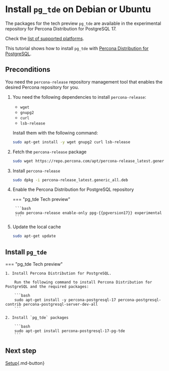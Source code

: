 # Install `pg_tde` on Debian or Ubuntu

The packages for the tech preview `pg_tde` are available in the experimental repository for Percona Distribution for PostgreSQL 17. 

Check the [list of supported platforms](install.md#__tabbed_1_2).

This tutorial shows how to install `pg_tde` with [Percona Distribution for PostgreSQL](https://docs.percona.com/postgresql/latest/index.html).

## Preconditions

You need the `percona-release` repository management tool that enables the desired Percona repository for you.

1. You need the following dependencies to install `percona-release`:
    
    - `wget`
    - `gnupg2`
    - `curl`
    - `lsb-release`
    
    Install them with the following command:
    
    ```bash
    sudo apt-get install -y wget gnupg2 curl lsb-release
    ```
    
2. Fetch the `percona-release` package

    ```bash
    sudo wget https://repo.percona.com/apt/percona-release_latest.generic_all.deb
    ```

3. Install `percona-release`

    ```bash
    sudo dpkg -i percona-release_latest.generic_all.deb
    ```

4. Enable the Percona Distribution for PostgreSQL repository

    === "pg_tde Tech preview"

        ```bash
        sudo percona-release enable-only ppg-{{pgversion17}} experimental
        ```

5. Update the local cache

    ```bash
    sudo apt-get update
    ```

## Install `pg_tde`


=== "pg_tde Tech preview"

    1. Install Percona Distribution for PostgreSQL. 
    
        Run the following command to install Percona Distribution for PostgreSQL and the required packages:

        ```bash
        sudo apt-get install -y percona-postgresql-17 percona-postgresql-contrib percona-postgresql-server-dev-all
        ```

    2. Install `pg_tde` packages
        
        ```bash
        sudo apt-get install percona-postgresql-17-pg-tde
        ```


## Next step 

[Setup](setup.md){.md-button}
